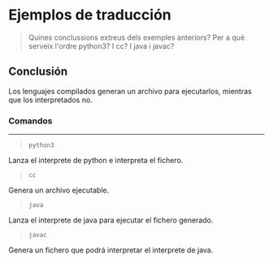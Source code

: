 # Ejemplos de traducción
> Quines conclussions extreus dels exemples anteriors? Per a què serveix l'ordre python3? I cc? I java i javac?

## Conclusión
Los lenguajes compilados generan un archivo para ejecutarlos, mientras que los interpretados no.

### Comandos
---
> ``python3``  

Lanza el interprete de python e interpreta el fichero.

> ``cc``  

Genera un archivo ejecutable.

> ``java``  

Lanza el interprete de java para ejecutar el fichero generado.

> ``javac``  

Genera un fichero que podrá interpretar el interprete de java.